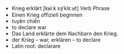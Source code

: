 - Krieg erklärt	[kʁiːk ɛɐ̯ˈklɛːʁt]	Verb Phrase
- Einen Krieg offiziell beginnen
- tuyên chiến
- to declare war
- Das Land erklärte dem Nachbarn den Krieg.
- der Krieg – war, erklären – to declare	
- Latin root: declarare